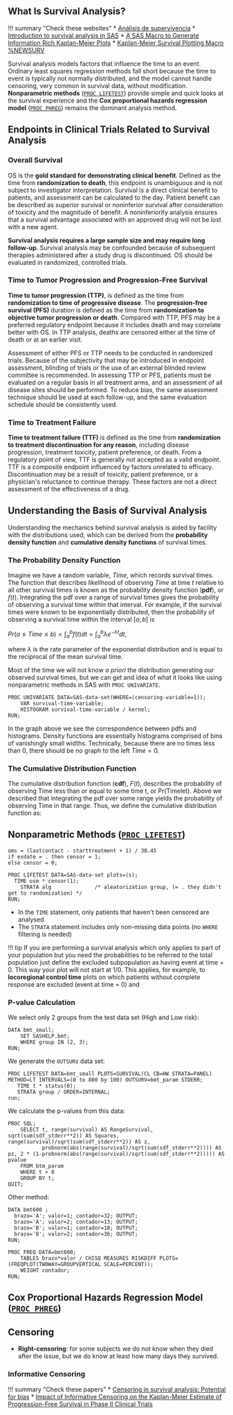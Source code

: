 ## What Is Survival Analysis?

!!! summary "Check these websites"
    * [Análisis de supervivencia](https://www.sgapeio.es/INFORMEST/VICongreso/taller/applets/biomates/super/super.htm)
    * [Introduction to survival analysis in SAS](https://stats.idre.ucla.edu/sas/seminars/sas-survival/)
    * [A SAS Macro to Generate Information Rich Kaplan-Meier Plots](https://www.lexjansen.com/pharmasug/2018/AD/PharmaSUG-2018-AD25.pdf)
    * [Kaplan-Meier Survival Plotting Macro %NEWSURV](http://www.sascommunity.org/wiki/Kaplan-Meier_Survival_Plotting_Macro_%25NEWSURV)

Survival analysis models factors that influence the time to an event. Ordinary least squares regression methods fall short because the time to event is typically not normally distributed, and the model cannot handle censoring, very common in survival data, without modification. **Nonparametric methods** ([`PROC LIFETEST`](http://support.sas.com/documentation/cdl/en/statug/68162/HTML/default/viewer.htm#statug_lifetest_toc.htm)) provide simple and quick looks at the survival experience and the **Cox proportional hazards regression model** ([`PROC PHREG`](http://support.sas.com/documentation/cdl/en/statug/68162/HTML/default/viewer.htm#statug_phreg_overview.htm)) remains the dominant analysis method.

## Endpoints in Clinical Trials Related to Survival Analysis

### Overall Survival

OS is the **gold standard for demonstrating clinical benefit**. Defined as the time from **randomization to death**, this endpoint is unambiguous and is not subject to investigator interpretation. Survival is a direct clinical benefit to patients, and assessment can be calculated to the day. Patient benefit can be described as superior survival or noninferior survival after consideration of toxicity and the magnitude of benefit. A noninferiority analysis ensures that a survival advantage associated with an approved drug will not be lost with a new agent.

**Survival analysis requires a large sample size and may require long follow-up**. Survival analysis may be confounded because of subsequent therapies administered after a study drug is discontinued. OS should be evaluated in randomized, controlled trials.

### Time to Tumor Progression and Progression-Free Survival

**Time to tumor progression (TTP)**, is defined as the time from **randomization to time of progressive disease**. The **progression-free survival (PFS)** duration is defined as the time from **randomization to objective tumor progression or death**. Compared with TTP, PFS may be a preferred regulatory endpoint because it includes death and may correlate better with OS. In TTP analysis, deaths are censored either at the time of death or at an earlier visit. 

Assessment of either PFS or TTP needs to be conducted in randomized trials. Because of the subjectivity that may be introduced in endpoint assessment, blinding of trials or the use of an external blinded review committee is recommended. In assessing TTP or PFS, patients must be evaluated on a regular basis in all treatment arms, and an assessment of all disease sites should be performed. To reduce bias, the same assessment technique should be used at each follow-up, and the same evaluation schedule should be consistently used.

### Time to Treatment Failure

**Time to treatment failure (TTF)** is defined as the time from **randomization to treatment discontinuation for any reason**, including disease progression, treatment toxicity, patient preference, or death. From a regulatory point of view, TTF is generally not accepted as a valid endpoint. TTF is a composite endpoint influenced by factors unrelated to efficacy. Discontinuation may be a result of toxicity, patient preference, or a physician's reluctance to continue therapy. These factors are not a direct assessment of the effectiveness of a drug.

## Understanding the Basis of Survival Analysis

Understanding the mechanics behind survival analysis is aided by facility with the distributions used, which can be derived from the **probability density function** and **cumulative density functions** of survival times.

### The Probability Density Function

Imagine we have a random variable, $Time$, which records survival times. The function that describes likelihood of observing $Time$ at time $t$ relative to all other survival times is known as the probability density function (**pdf**), or $f(t)$. Integrating the pdf over a range of survival times gives the probability of observing a survival time within that interval. For example, if the survival times were known to be exponentially distributed, then the probability of observing a survival time within the interval $\left [ a,b \right ]$ is 

$Pr\left ( a \leq Time \leq b \right )=\int_{a}^{b}f(t)dt=\int_{a}^{b} \lambda e^{-\lambda t}dt$, 

where $\lambda$ is the rate parameter of the exponential distribution and is equal to the reciprocal of the mean survival time.

Most of the time we will not know *a priori* the distribution generating our observed survival times, but we can get and idea of what it looks like using nonparametric methods in SAS with `PROC UNIVARIATE`. 

```
PROC UNIVARIATE DATA=SAS-data-set(WHERE=(censoring-variable=1));
	VAR survival-time-variable;
	HISTOGRAM survival-time-variable / kernel;
RUN;
```

In the graph above we see the correspondence between pdfs and histograms. Density functions are essentially histograms comprised of bins of vanishingly small widths. Technically, because there are no times less than $0$, there should be no graph to the left $Time=0$.

### The Cumulative Distribution Function

The cumulative distribution function (**cdf**), $F(t)$, describes the probability of observing Time less than or equal to some time t, or Pr(Timelet). Above we described that integrating the pdf over some range yields the probability of observing Time in that range. Thus, we define the cumulative distribution function as:

## Nonparametric Methods ([`PROC LIFETEST`](http://support.sas.com/documentation/cdl/en/statug/68162/HTML/default/viewer.htm#statug_lifetest_toc.htm))

```
oms = (lastcontact - starttreatment + 1) / 30.45
if exdate = . then censor = 1;
else censor = 0;

PROC LIFETEST DATA=SAS-data-set plots=(s);
  TIME osm * censor(1);   
	STRATA alg              /* aleatorization group, (= . they didn't get to randomization) */
RUN;
```

* In the `TIME` statement, only patients that haven't been censored are analysed 
* The `STRATA` statement includes only non-missing data points (no `WHERE` filtering is needed) 

!!! tip
    If you are performing a survival analysis which only applies to part of your population but you need the probabilities to be referred to the total population just define the excluded subpopulation as having event at time = 0. This way your plot will not start at 1/0. This applies, for example, to **locoregional control time** plots on which patients without complete response are excluded (event at time = 0) and 

### P-value Calculation

We select only 2 groups from the test data set (High and Low risk):

```
DATA bmt_small;
	SET SASHELP.bmt;
	WHERE group IN (2, 3);
RUN;
```

We generate the `OUTSURV` data set:

```
PROC LIFETEST DATA=bmt_small PLOTS=SURVIVAL(CL CB=HW STRATA=PANEL) METHOD=LT INTERVALS=(0 to 800 by 100) OUTSURV=bmt_param STDERR;
   TIME t * status(0);
   STRATA group / ORDER=INTERNAL; 
run;
```

We calculate the p-values from this data:

```
PROC SQL;
	SELECT t, range(survival) AS RangeSurvival, sqrt(sum(sdf_stderr**2)) AS Squares, range(survival)/sqrt(sum(sdf_stderr**2)) AS z,
	       probnorm(abs(range(survival)/sqrt(sum(sdf_stderr**2)))) AS pz, 2 * (1-probnorm(abs(range(survival)/sqrt(sum(sdf_stderr**2))))) AS pvalue
  	FROM btm_param 
	WHERE t > 0
   	GROUP BY t;
QUIT;
```

Other method:

```
DATA bmt600 ;
  brazo='A'; valor=1; contador=32; OUTPUT;
  brazo='A'; valor=2; contador=13; OUTPUT;
  brazo='B'; valor=1; contador=18; OUTPUT;
  brazo='B'; valor=2; contador=36; OUTPUT;
RUN;

PROC FREQ DATA=bmt600;
	TABLES brazo*valor / CHISQ MEASURES RISKDIFF PLOTS=(FREQPLOT(TWOWAY=GROUPVERTICAL SCALE=PERCENT));
	WEIGHT contador;
RUN;
```

## Cox Proportional Hazards Regression Model ([`PROC PHREG`](http://support.sas.com/documentation/cdl/en/statug/68162/HTML/default/viewer.htm#statug_phreg_overview.htm))

## Censoring

* **Right-censoring**: for some subjects we do not know when they died after the issue, but we do know at least how many days they survived.

### Informative Censoring

!!! summary "Check these papers"
    * [Censoring in survival analysis: Potential for bias](https://www.ncbi.nlm.nih.gov/pmc/articles/PMC3275994/)
    * [Impact of Informative Censoring on the Kaplan-Meier Estimate of Progression-Free Survival in Phase II Clinical Trials](https://www.ncbi.nlm.nih.gov/pmc/articles/PMC4162501/)
